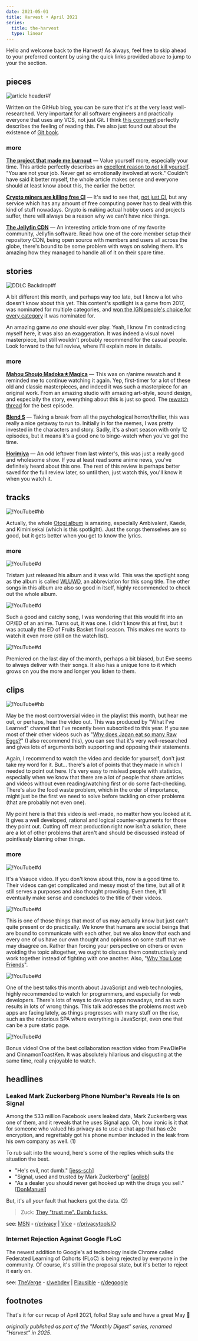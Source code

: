 ```yaml
---
date: 2021-05-01
title: Harvest • April 2021
series:
  title: the-harvest
  type: linear
---
```


Hello and welcome back to the Harvest! As always, feel free to skip ahead to your preferred content by using the quick links provided above to jump to your the section.

## pieces

![article header#f](https://github.blog/wp-content/uploads/2020/12/commits-are-snapshots-not-diffs.png "[Commits are snapshots, not diffs](https://github.blog/2020-12-17-commits-are-snapshots-not-diffs/)")

Written on the GitHub blog, you can be sure that it's at the very least well-researched. Very important for all software engineers and practically everyone that uses any VCS, not just Git. I think [this comment](https://www.reddit.com/r/programming/comments/mn9pwp/commits_are_snapshots_not_diffs_the_github_blog/gtwlcpx) perfectly describes the feeling of reading this. I've also just found out about the existence of [Git book](https://git-scm.com/book/en/v2).

### more

**[The project that made me burnout](https://www.jesuisundev.com/en/the-project-that-made-me-burnout/)** — Value yourself more, especially your time. This article perfectly describes an [excellent reason to *not* kill yourself](https://www.reddit.com/r/programming/comments/mm12pt/the_project_that_made_me_burnout/gtp4hak). "You are not your job. Never get so emotionally involved at work." Couldn't have said it better myself, the whole article makes sense and everyone should at least know about this, the earlier the better.

**[Crypto miners are killing free CI](https://layerci.com/blog/crypto-miners-are-killing-free-ci/)** — It's sad to see that, [not just CI](https://www.reddit.com/r/programming/comments/myii34/crypto_miners_are_killing_free_ci/gvvduqx), but any service which has any amount of free computing power has to deal with this kind of stuff nowadays. Crypto is making actual hobby users and projects suffer, there will always be a reason why we can't have nice things.

**[The Jellyfin CDN](https://jellyfin.org/posts/mirrorbits-cdn/)** — An interesting article from one of my favorite community, Jellyfin software. Read how one of the core member setup their repository CDN, being open source with members and users all across the globe, there's bound to be some problem with ways on solving them. It's amazing how they managed to handle all of it on their spare time.

## stories

![DDLC Backdrop#f](https://wallpapercave.com/wp/wp2367709.png "[Doki Doki Literature Club](/reviews/anime/doki-doki-literature-club) [[WallpaperCave](https://wallpapercave.com/doki-doki-literature-club-wallpapers)]")

A bit different this month, and perhaps way too late, but I know a lot who doesn't know about this yet. This content's spotlight is a game from 2017, was nominated for multiple categories, and [won the IGN people's choice for every category](http://teamsalvato.com/blog/ddlc-wins-ign-peoples-choice-for-every-category/) it was nominated for.

An amazing game *no one* should ever play. Yeah, I know I'm contradicting myself here, it was also an exaggeration. It was indeed a visual novel masterpiece, but still wouldn't probably recommend for the casual people. Look forward to the full review, where I'll explain more in details.

### more

**[Mahou Shoujo Madoka★Magica](/reviews/anime/mahou-shoujo-madoka-magica)** — This was on r/anime rewatch and it reminded me to continue watching it again. Yep, first-timer for a lot of these old and classic masterpieces, and indeed it was such a masterpiece for an original work. From an amazing studio with amazing art-style, sound design, and especially the story, everything about this is just so good. The [rewatch thread](https://www.reddit.com/r/anime/comments/n1gn4h/mahou_shoujo_madokamagica_rewatch_episode_10/) for the best episode.

**[Blend S](/reviews/anime/blend-s)** — Taking a break from all the psychological horror/thriller, this was really a nice getaway to run to. Initially in for the memes, I was pretty invested in the characters and story. Sadly, it's a short season with only 12 episodes, but it means it's a good one to binge-watch when you've got the time.

**[Horimiya](/reviews/anime/horimiya)** — An odd leftover from last winter's, this was just a really good and wholesome show. If you at least read some anime news, you've definitely heard about this one. The rest of this review is perhaps better saved for the full review later, so until then, just watch this, you'll know it when you watch it.

## tracks

![!YouTube#hb](B3vsRXOSBqc "[This World to You](https://music.youtube.com/watch?v=oPJMiTL88W8) by Eve")

Actually, the whole [Otogi album](https://www.youtube.com/playlist?list=OLAK5uy_lPKot6WS4guwujMpxdaNgx2s_k7UWAo6E) is amazing, especially Ambivalent, Kaede, and Kiminisekai (which is this spotlight). Just the songs themselves are so good, but it gets better when you get to know the lyrics.

### more

![!YouTube#d](s17DzFKRPQs "With Love Until We Die by Tristam")

Tristam just released his album and it was wild. This was the spotlight song as the album is called [WLUWD](https://www.youtube.com/watch?v=AEydi6ibp60), an abbreviation for this song title. The other songs in this album are also so good in itself, highly recommended to check out the whole album.

![!YouTube#d](3FKqAbb2X9c "[Haru Urara](https://music.youtube.com/watch?v=3FKqAbb2X9c) by Genic")

Such a good and catchy song, I was wondering that this would fit into an OP/ED of an anime. Turns out, it was one. I didn't know this at first, but it was actually the ED of Fruits Basket final season. This makes me wants to watch it even more (still on the watch list).

![!YouTube#d](9Y0_CVX1hok "[YORUWA HONOKA (Night is Faint)](https://music.youtube.com/watch?v=lr25hH8zoCI) by Eve")

Premiered on the last day of the month, perhaps a bit biased, but Eve seems to always deliver with their songs. It also has a unique tone to it which grows on you the more and longer you listen to them.

## clips

![!YouTube#hb](sGG-A80Tl5g "Eating less Meat won't save the Planet. Here's Why")

May be the most controversial video in the playlist this month, but hear me out, or perhaps, hear the video out. This was produced by "What I've Learned" channel that I've recently been subscribed to this year. If you see most of their other videos such as "[Why does Japan eat so many Raw Eggs?](https://youtu.be/cjrxXC3kGf4)" (I also recommend this), you can see that it's very well-researched and gives lots of arguments both supporting and opposing their statements.

Again, I recommend to watch the video and decide for yourself, don't just take my word for it. But... there's a lot of points that they made in which I needed to point out here. It's very easy to mislead people with statistics, especially when we know that there are a lot of people that share articles and videos without even reading/watching first or do some fact-checking. There's also the food waste problem, which in the order of importance, might just be the first we need to solve before tackling on other problems (that are probably not even one).

My point here is that this video is well-made, no matter how you looked at it. It gives a well developed, rational and logical counter-arguments for those they point out. Cutting off meat production right now isn't a solution, there are a lot of other problems that aren't and should be discussed instead of pointlessly blaming other things.

### more

![!YouTube#d](_ArVh3Cj9rw "The Future Of Reasoning")

It's a Vsauce video. If you don't know about this, now is a good time to. Their videos can get complicated and messy most of the time, but all of it still serves a purposes and also thought provoking. Even then, it'll eventually make sense and concludes to the title of their videos.

![!YouTube#d](BFZtNN6eNvQ "How to have constructive conversations")

This is one of those things that most of us may actually know but just can't quite present or do practically. We know that humans are social beings that are bound to communicate with each other, but we also know that each and every one of us have our own thought and opinions on some stuff that we may disagree on. Rather than forcing your perspective on others or even avoiding the topic altogether, we ought to discuss them constructively and work together instead of fighting with one another. Also, "[Why You Lose Friends](https://youtu.be/jQodsxu8z7w)".

![!YouTube#d](5Dn3N3exIns "Responsible JavaScript")

One of the best talks this month about JavaScript and web technologies, highly recommended to watch for programmers, and especially for web developers. There's lots of ways to develop apps nowadays, and as such results in lots of wrong things. This talk addresses the problems most web apps are facing lately, as things progresses with many stuff on the rise, such as the notorious SPA where everything is JavaScript, even one that can be a pure static page.

![!YouTube#d](Qy7mDjFn4TU "Hillbilly Cheapskate Is The Worst Kind....")

Bonus video! One of the best collaboration reaction video from PewDiePie and CinnamonToastKen. It was absolutely hilarious and disgusting at the same time, really enjoyable to watch.

## headlines

### Leaked Mark Zuckerberg Phone Number's Reveals He Is on Signal

Among the 533 million Facebook users leaked data, Mark Zuckerberg was one of them, and it reveals that he uses Signal app. Oh, how ironic is it that for someone who valued his privacy as to use a chat app that has e2e encryption, and regrettably got his phone number included in the leak from his own company as well. (1)

To rub salt into the wound, here's some of the replies which suits the situation the best.

- "He's evil, not dumb." [[jess-sch](https://www.reddit.com/r/privacy/comments/mkmzt8/leaked_phone_number_of_mark_zuckerberg_reveals_he/gth4fnf)]
- "Signal, used and trusted by Mark Zuckerberg" [[agilob](https://www.reddit.com/r/privacy/comments/mkmzt8/leaked_phone_number_of_mark_zuckerberg_reveals_he/gtgzgwy)]
- "As a dealer you should never get hooked up with the drugs you sell." [[DonManuel](https://www.reddit.com/r/privacy/comments/mkmzt8/leaked_phone_number_of_mark_zuckerberg_reveals_he/gtgsho1)]

But, it's all *your* fault that hackers got the data. (2)

> Zuck: [They "trust me". Dumb fucks.](https://www.businessinsider.com/well-these-new-zuckerberg-ims-wont-help-facebooks-privacy-problems-2010-5)

see: [MSN](https://www.msn.com/en-in/news/other/leaked-phone-number-of-mark-zuckerberg-reveals-he-is-on-signal/ar-BB1fjNfL) - [r/privacy](https://www.reddit.com/r/privacy/comments/mkmzt8/leaked_phone_number_of_mark_zuckerberg_reveals_he/) | [Vice](https://www.vice.com/en/article/88awzp/facebook-says-its-your-fault-that-hackers-got-half-a-billion-user-phone-numbers) - [r/privacytoolsIO](https://www.reddit.com/r/privacytoolsIO/comments/mmo6t0/facebook_says_its_your_fault_that_hackers_got/)

### Internet Rejection Against Google FLoC

The newest addition to Google's ad technology inside Chrome called Federated Learning of Cohorts (FLoC) is being rejected by everyone in the community. Of course, it's still in the proposal state, but it's better to reject it early on.

see: [TheVerge](https://www.theverge.com/2021/4/16/22387492/google-floc-ad-tech-privacy-browsers-brave-vivaldi-edge-mozilla-chrome-safari?scrolla=5eb6d68b7fedc32c19ef33b4) - [r/webdev](https://www.reddit.com/r/webdev/comments/muo76b/edge_and_mozilla_reject_floc/) | [Plausible](https://plausible.io/blog/google-floc) - [r/degoogle](https://www.reddit.com/r/degoogle/comments/mrd8zb/how_to_fight_back_against_google_floc/)

## footnotes

That's it for our recap of April 2021, folks! Stay safe and have a great May 👋

*originally published as part of the "Monthly Digest" series, renamed "Harvest" in 2025*.
